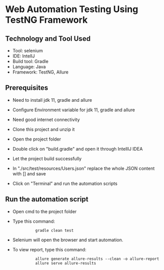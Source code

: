 # Web Automation Testing Using TestNG Framework

## Technology and Tool Used

- Tool: selenium
- IDE: IntelIJ
- Build tool: Gradle
- Language: Java
- Framework: TestNG, Allure

## Prerequisites

- Need to install jdk 11, gradle and allure

- Configure Environment variable for jdk 11, gradle and allure

- Need good internet connectivity

- Clone this project and unzip it

- Open the project folder

- Double click on "build.gradle" and open it through IntellIJ IDEA

- Let the project build successfully

- In "./src/test/resources/Users.json" replace the whole JSON content with [] and save

- Click on "Terminal" and run the automation scripts



## Run the automation script

- Open cmd to the project folder
- Type this command:

                gradle clean test
              
- Selenium will open the browser and start automation.
- To view report, type this command:
                
                allure generate allure-results --clean -o allure-report
                allure serve allure-results


